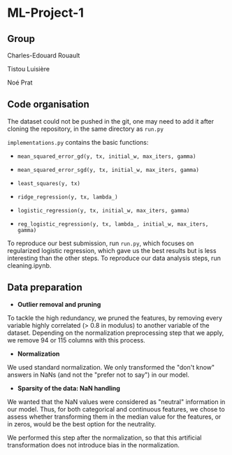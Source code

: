 # ML-Project-1

## Group

Charles-Edouard Rouault

Tistou Luisière

Noé Prat

## Code organisation

The dataset could not be pushed in the git, one may need to add it after cloning the repository, in the same directory as `run.py`

`implementations.py` contains the basic functions: 

- `mean_squared_error_gd(y, tx, initial_w, max_iters, gamma)`

- `mean_squared_error_sgd(y, tx, initial_w, max_iters, gamma)`

- `least_squares(y, tx)`

- `ridge_regression(y, tx, lambda_)`

- `logistic_regression(y, tx, initial_w, max_iters, gamma)`

- `reg_logistic_regression(y, tx, lambda_, initial_w, max_iters, gamma)`

To reproduce our best submission, run `run.py`, which focuses on regularized logistic regression, which gave us the best results but is less interesting than the other steps.
To reproduce our data analysis steps, run cleaning.ipynb.

## Data preparation

- **Outlier removal and pruning**

To tackle the high redundancy, we pruned the features, by removing every variable highly correlated (> 0.8 in modulus) to another variable of the dataset. Depending on the normalization preprocessing step that we apply, we remove 94 or 115 columns with this process.

- **Normalization**

We used standard normalization. We only transformed the "don't know" answers in NaNs (and not the "prefer not to say") in our model.


- **Sparsity of the data: NaN handling**

We wanted that the NaN values were considered as "neutral" information in our model.
Thus, for both categorical and continuous features, we chose to assess whether transforming them in the median value for the features, or in zeros, would be the best option for the neutrality.

We performed this step after the normalization, so that this artificial transformation does not introduce bias in the normalization.

